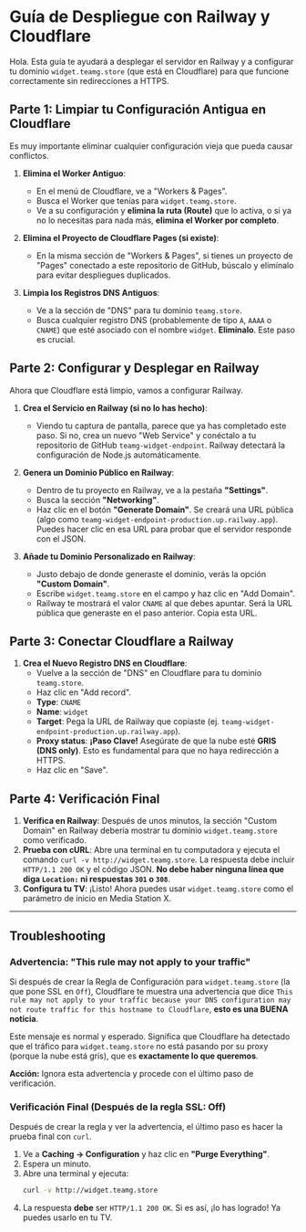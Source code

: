 # Guía de Despliegue con Railway y Cloudflare

Hola. Esta guía te ayudará a desplegar el servidor en Railway y a configurar tu dominio `widget.teamg.store` (que está en Cloudflare) para que funcione correctamente sin redirecciones a HTTPS.

## Parte 1: Limpiar tu Configuración Antigua en Cloudflare

Es muy importante eliminar cualquier configuración vieja que pueda causar conflictos.

1.  **Elimina el Worker Antiguo**:
    *   En el menú de Cloudflare, ve a "Workers & Pages".
    *   Busca el Worker que tenías para `widget.teamg.store`.
    *   Ve a su configuración y **elimina la ruta (Route)** que lo activa, o si ya no lo necesitas para nada más, **elimina el Worker por completo**.

2.  **Elimina el Proyecto de Cloudflare Pages (si existe)**:
    *   En la misma sección de "Workers & Pages", si tienes un proyecto de "Pages" conectado a este repositorio de GitHub, búscalo y elimínalo para evitar despliegues duplicados.

3.  **Limpia los Registros DNS Antiguos**:
    *   Ve a la sección de "DNS" para tu dominio `teamg.store`.
    *   Busca cualquier registro DNS (probablemente de tipo `A`, `AAAA` o `CNAME`) que esté asociado con el nombre `widget`. **Elimínalo**. Este paso es crucial.

## Parte 2: Configurar y Desplegar en Railway

Ahora que Cloudflare está limpio, vamos a configurar Railway.

1.  **Crea el Servicio en Railway (si no lo has hecho)**:
    *   Viendo tu captura de pantalla, parece que ya has completado este paso. Si no, crea un nuevo "Web Service" y conéctalo a tu repositorio de GitHub `teamg-widget-endpoint`. Railway detectará la configuración de Node.js automáticamente.

2.  **Genera un Dominio Público en Railway**:
    *   Dentro de tu proyecto en Railway, ve a la pestaña **"Settings"**.
    *   Busca la sección **"Networking"**.
    *   Haz clic en el botón **"Generate Domain"**. Se creará una URL pública (algo como `teamg-widget-endpoint-production.up.railway.app`). Puedes hacer clic en esa URL para probar que el servidor responde con el JSON.

3.  **Añade tu Dominio Personalizado en Railway**:
    *   Justo debajo de donde generaste el dominio, verás la opción **"Custom Domain"**.
    *   Escribe `widget.teamg.store` en el campo y haz clic en "Add Domain".
    *   Railway te mostrará el valor `CNAME` al que debes apuntar. Será la URL pública que generaste en el paso anterior. Copia esta URL.

## Parte 3: Conectar Cloudflare a Railway

1.  **Crea el Nuevo Registro DNS en Cloudflare**:
    *   Vuelve a la sección de "DNS" en Cloudflare para tu dominio `teamg.store`.
    *   Haz clic en "Add record".
    *   **Type**: `CNAME`
    *   **Name**: `widget`
    *   **Target**: Pega la URL de Railway que copiaste (ej. `teamg-widget-endpoint-production.up.railway.app`).
    *   **Proxy status**: **¡Paso Clave!** Asegúrate de que la nube esté **GRIS (DNS only)**. Esto es fundamental para que no haya redirección a HTTPS.
    *   Haz clic en "Save".

## Parte 4: Verificación Final

1.  **Verifica en Railway**: Después de unos minutos, la sección "Custom Domain" en Railway debería mostrar tu dominio `widget.teamg.store` como verificado.
2.  **Prueba con cURL**: Abre una terminal en tu computadora y ejecuta el comando `curl -v http://widget.teamg.store`. La respuesta debe incluir `HTTP/1.1 200 OK` y el código JSON. **No debe haber ninguna línea que diga `Location:` ni respuestas `301` o `308`**.
3.  **Configura tu TV**: ¡Listo! Ahora puedes usar `widget.teamg.store` como el parámetro de inicio en Media Station X.

---

## Troubleshooting

### Advertencia: "This rule may not apply to your traffic"

Si después de crear la Regla de Configuración para `widget.teamg.store` (la que pone SSL en `Off`), Cloudflare te muestra una advertencia que dice `This rule may not apply to your traffic because your DNS configuration may not route traffic for this hostname to Cloudflare`, **esto es una BUENA noticia**.

Este mensaje es normal y esperado. Significa que Cloudflare ha detectado que el tráfico para `widget.teamg.store` no está pasando por su proxy (porque la nube está gris), que es **exactamente lo que queremos**.

**Acción:** Ignora esta advertencia y procede con el último paso de verificación.

### Verificación Final (Después de la regla SSL: Off)

Después de crear la regla y ver la advertencia, el último paso es hacer la prueba final con `curl`.

1.  Ve a **Caching → Configuration** y haz clic en **"Purge Everything"**.
2.  Espera un minuto.
3.  Abre una terminal y ejecuta:
    ```bash
    curl -v http://widget.teamg.store
    ```
4.  La respuesta **debe** ser `HTTP/1.1 200 OK`. Si es así, ¡lo has logrado! Ya puedes usarlo en tu TV.

